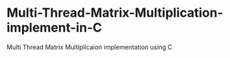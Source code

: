 # Multi-Thread-Matrix-Multiplication-implement-in-C
Multi Thread Matrix Multiplicaion implementation using C 
